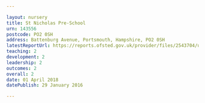 ```yaml
---

layout: nursery
title: St Nicholas Pre-School
urn: 143556
postcode: PO2 0SH
address: Battenburg Avenue, Portsmouth, Hampshire, PO2 0SH
latestReportUrl: https://reports.ofsted.gov.uk/provider/files/2543704/urn/143556.pdf
teaching: 2
development: 2
leadership: 2
outcomes: 2
overall: 2
date: 01 April 2018 
datePublish: 29 January 2016

---
```

